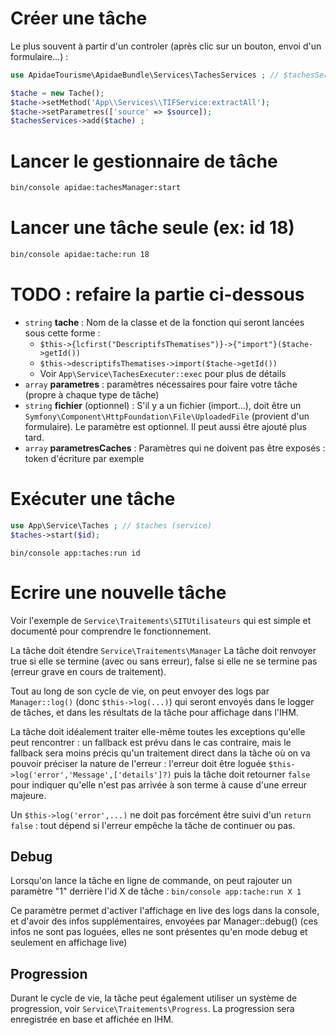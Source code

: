 # Créer une tâche
Le plus souvent à partir d'un controler (après clic sur un bouton, envoi d'un formulaire...) :

```php
use ApidaeTourisme\ApidaeBundle\Services\TachesServices ; // $tachesServices (service)

$tache = new Tache();
$tache->setMethod('App\\Services\\TIFService:extractAll');
$tache->setParametres(['source' => $source]);
$tachesServices->add($tache) ;
```

# Lancer le gestionnaire de tâche
```bash
bin/console apidae:tachesManager:start
```

# Lancer une tâche seule (ex: id 18)
```bash
bin/console apidae:tache:run 18
```

# TODO : refaire la partie ci-dessous

- `string` **tache** : Nom de la classe et de la fonction qui seront lancées sous cette forme :
    - `$this->{lcfirst("DescriptifsThematises")}->{"import"}($tache->getId())`
    - `$this->descriptifsThematises->import($tache->getId())`
    - Voir `App\Service\TachesExecuter::exec` pour plus de détails
- `array` **parametres** : paramètres nécessaires pour faire votre tâche (propre à chaque type de tâche)
- `string` **fichier** (optionnel) : S'il y a un fichier (import...), doit être un `Symfony\Component\HttpFoundation\File\UploadedFile` (provient d'un formulaire). Le paramètre est optionnel. Il peut aussi être ajouté plus tard.
- `array` **parametresCaches** : Paramètres qui ne doivent pas être exposés : token d'écriture par exemple

# Exécuter une tâche
```php
use App\Service\Taches ; // $taches (service)
$taches->start($id);
```
```shell
bin/console app:taches:run id
```

# Ecrire une nouvelle tâche
Voir l'exemple de `Service\Traitements\SITUtilisateurs` qui est simple et documenté pour comprendre le fonctionnement.

La tâche doit étendre `Service\Traitements\Manager`
La tâche doit renvoyer true si elle se termine (avec ou sans erreur), false si elle ne se termine pas (erreur grave en cours de traitement).

Tout au long de son cycle de vie, on peut envoyer des logs par `Manager::log()` (donc `$this->log(...)`) qui seront envoyés dans le logger de tâches, et dans les résultats de la tâche pour affichage dans l'IHM.

La tâche doit idéalement traiter elle-même toutes les exceptions qu'elle peut rencontrer : un fallback est prévu dans le cas contraire, mais le fallback sera moins précis qu'un traitement direct dans la tâche où on va pouvoir préciser la nature de l'erreur : l'erreur doit être loguée `$this->log('error','Message',['details']?)` puis la tâche doit retourner `false` pour indiquer qu'elle n'est pas arrivée à son terme à cause d'une erreur majeure.

Un `$this->log('error',...)` ne doit pas forcément être suivi d'un `return false` : tout dépend si l'erreur empêche la tâche de continuer ou pas.

## Debug
Lorsqu'on lance la tâche en ligne de commande, on peut rajouter un paramètre "1" derrière l'id X de tâche :
`bin/console app:tache:run X 1`

Ce paramètre permet d'activer l'affichage en live des logs dans la console, et d'avoir des infos supplémentaires, envoyées par Manager::debug() (ces infos ne sont pas loguées, elles ne sont présentes qu'en mode debug et seulement en affichage live)

## Progression
Durant le cycle de vie, la tâche peut également utiliser un système de progression, voir `Service\Traitements\Progress`. La progression sera enregistrée en base et affichée en IHM.